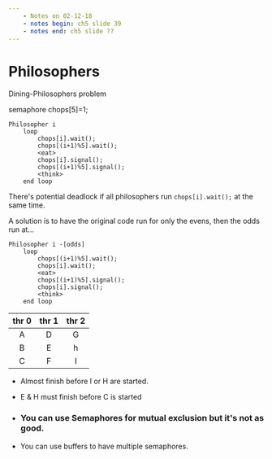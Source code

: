 ```yaml
---
    - Notes on 02-12-18
    - notes begin: ch5 slide 39
    - notes end: ch5 slide ??
---
```

# Philosophers
Dining-Philosophers problem

semaphore chops[5]=1;
```
Philosopher i
    loop
        chops[i].wait();
        chops[(i+1)%5].wait();
        <eat>
        chops[i].signal();
        chops[(i+1)%5].signal();
        <think>
    end loop
```
There's potential deadlock if all philosophers run `chops[i].wait();` at the same time.

A solution is to have the original code run for only the evens, then the odds run at...
```
Philosopher i -[odds]
    loop
        chops[(i+1)%5].wait();
        chops[i].wait();
        <eat>
        chops[(i+1)%5].signal();
        chops[i].signal();
        <think>
    end loop
```

| thr 0 | thr 1 | thr 2 |
| :---: | :---: | :---: |
| A     | D     | G     |
| B     | E     | h     |
| C     | F     | I     |

- Almost finish before I or H are started.
- E & H must finish before C is started



- ### You can use Semaphores for mutual exclusion but it's not as good.
- You can use buffers to have multiple semaphores.